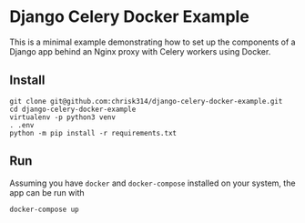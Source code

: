 # Django Celery Docker Example
This is a minimal example demonstrating how to set up the components of a Django app behind an Nginx
proxy with Celery workers using Docker.

## Install

```
git clone git@github.com:chrisk314/django-celery-docker-example.git
cd django-celery-docker-example
virtualenv -p python3 venv
. .env
python -m pip install -r requirements.txt
```

## Run

Assuming you have `docker` and `docker-compose` installed on your system, the app can be run with
```
docker-compose up
```
